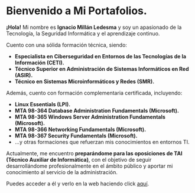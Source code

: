 # Bienvenido a Mi Portafolios. 

**¡Hola!** Mi nombre es **Ignacio Millán Ledesma** y soy un apasionado de la Tecnología, la Seguridad Informática y el aprendizaje continuo.

Cuento con una sólida formación técnica, siendo:

- **Especialista en Ciberseguridad en Entornos de las Tecnologías de la Información (CETI).**
- **Técnico Superior en Administración de Sistemas Informáticos en Red (ASIR).**
- **Técnico en Sistemas Microinformáticos y Redes (SMR).**

Además, cuento con formación complementaria certificada, incluyendo:

- **Linux Essentials (LPI).**
- **MTA 98-364 Database Administration Fundamentals (Microsoft).**
- **MTA 98-365 Windows Server Administration Fundamentals (Microsoft).**
- **MTA 98-366 Networking Fundamentals (Microsoft).**
- **MTA 98-367 Security Fundamentals (Microsoft).**
- ...y otras formaciones que refuerzan mis conocimientos en entornos TI.

Actualmente, me encuentro **preparándome para las oposiciones de TAI (Técnico Auxiliar de Informática)**, con el objetivo de seguir desarrollándome profesionalmente en el ámbito público y aportar mi conocimiento al servicio de la administración.

Puedes acceder a él y verlo en la web haciendo click [aquí](https://peseta05.github.io/Mi-Portafolios).
